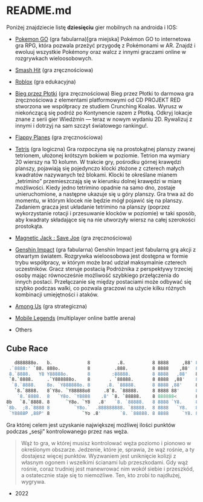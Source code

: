 # README.md

Poniżej znajdziecie listę **dziesięciu** gier mobilnych na androida i IOS:

+ [Pokemon GO](https://play.google.com/store/apps/details?id=com.nianticlabs.pokemongo&gl=US) (gra fabularna)[gra miejska]
Pokémon GO to internetowa gra RPG, która pozwala przeżyć przygodę z Pokémonami w AR. Znajdź i ewoluuj wszystkie Pokémony oraz walcz z innymi graczami online w rozgrywkach wieloosobowych.

+ [Smash Hit](https://play.google.com/store/apps/details?id=com.mediocre.smashhit&gl=US) (gra zręcznościowa)
+ [Roblox](https://play.google.com/store/apps/details?id=com.roblox.client&gl=US) (gra edukacyjna)
+ [Bieg przez Płotki](https://apps.apple.com/pl/app/bieg-przez-p%C5%82otki/id1630929227?l=pl) (gra zręcznościowa)
Bieg przez Płotki to darmowa gra zręcznościowa z elementami platformowymi od CD PROJEKT RED stworzona we współpracy ze studiem Crunching Koalas. Wyrusz w niekończącą się podróż po Kontynencie razem z Płotką. Odkryj lokacje znane z serii gier Wiedźmin — teraz w nowym wydaniu 2D. Rywalizuj z innymi i dotrzyj na sam szczyt światowego rankingu!.

+ [Flappy Planes](https://play.google.com/store/apps/details?id=com.AwsApps.FlappyBirds&gl=US) (gra zręcznościowa)
+ [Tetris](https://play.google.com/store/apps/details?id=com.n3twork.tetris&gl=US) (gra logiczna)
Gra rozpoczyna się na prostokątnej planszy zwanej tetrionem, ułożonej krótszym bokiem w poziomie. Tetrion ma wymiary 20 wierszy na 10 kolumn. W trakcie gry, pośrodku górnej krawędzi planszy, pojawiają się pojedynczo klocki złożone z czterech małych kwadratów nazywanych też blokami. Klocki te określane mianem „tetrimino” przemieszczają się w kierunku dolnej krawędzi w miarę możliwości. Kiedy jedno tetrimino opadnie na samo dno, zostaje unieruchomione, a następne ukazuje się u góry planszy. Gra trwa aż do momentu, w którym klocek nie będzie mógł pojawić się na planszy. Zadaniem gracza jest układanie tetrimino na planszy (poprzez wykorzystanie rotacji i przesuwanie klocków w poziomie) w taki sposób, aby kwadraty składające się na nie utworzyły wiersz na całej szerokości prostokąta.

+ [Magnetic Jack : Save Joe](https://play.google.com/store/apps/details?id=com.Yafes.MagneticJack&gl=US) (gra zręcznościowa)
+ [Genshin Impact](https://play.google.com/store/apps/details?id=com.miHoYo.GenshinImpact&gl=us) (gra fabularna)
Genshin Impact jest fabularną grą akcji z otwartym światem. Rozgrywka wieloosobowa jest dostępna w formie trybu współpracy, w którym może brać udział maksymalnie czterech uczestników. Gracz steruje postacią Podróżnika z perspektywy trzeciej osoby mając równocześnie możliwość szybkiego przełączenia do innych postaci. Przełączanie się między postaciami może odbywać się szybko podczas walki, co pozwala graczowi na użycie kilku różnych kombinacji umiejętności i ataków.

+ [Among Us](https://play.google.com/store/apps/details?id=com.innersloth.spacemafia&gl=us) (gra strategiczna)
+ [Mobile Legends](https://apps.apple.com/pl/app/league-of-legends-wild-rift/id1480616990?l=pl) (multiplayer online battle arena)
+ Others

## Cube Race
```sh
   d888888o.   b.             8          .8.          8 8888     ,88' 8 8888888888   
 .`8888:' `88. 888o.          8         .888.         8 8888    ,88'  8 8888         
 8.`8888.   Y8 Y88888o.       8        :88888.        8 8888   ,88'   8 8888         
 `8.`8888.     .`Y888888o.    8       . `88888.       8 8888  ,88'    8 8888         
  `8.`8888.    8o. `Y888888o. 8      .8. `88888.      8 8888 ,88'     8 888888888888 
   `8.`8888.   8`Y8o. `Y88888o8     .8`8. `88888.     8 8888 88'      8 8888         
    `8.`8888.  8   `Y8o. `Y8888    .8' `8. `88888.    8 888888<       8 8888         
8b   `8.`8888. 8      `Y8o. `Y8   .8'   `8. `88888.   8 8888 `Y8.     8 8888         
`8b.  ;8.`8888 8         `Y8o.`  .888888888. `88888.  8 8888   `Y8.   8 8888         
 `Y8888P ,88P' 8            `Yo .8'       `8. `88888. 8 8888     `Y8. 8 888888888888 
```                                         
                                                                                            
Gra której celem jest uzyskanie największej możliwej ilości punktów podczas „sesji” kontrolowanego przez nas węża.

>Wąż to gra, w której musisz kontrolować węża poziomo i pionowo w określonym obszarze. 
Jedzenie, które je, sprawia, że wąż rośnie, a ty dostajesz więcej punktów. Wyzwaniem jest uniknięcie kolizji z własnym ogonem i wszelkimi ścianami lub przeszkodami. 
Gdy wąż rośnie, coraz trudniej jest manewrować nim wokół siebie i przeszkód, a ostatecznie staje się to niemożliwe. Ten, kto zrobi to najdłużej, wygrywa.


- 2022


  


